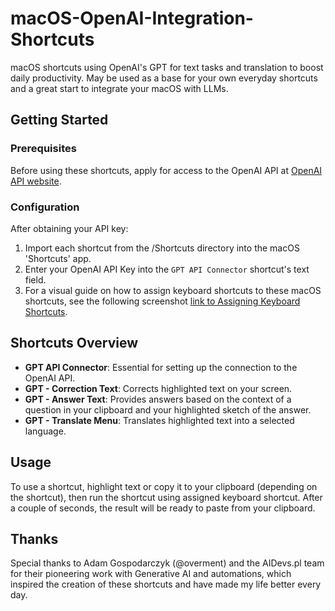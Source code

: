 # macOS-OpenAI-Integration-Shortcuts

macOS shortcuts using OpenAI's GPT for text tasks and translation to boost daily productivity. 
May be used as a base for your own everyday shortcuts and a great start to integrate your macOS with LLMs.

## Getting Started

### Prerequisites

Before using these shortcuts, apply for access to the OpenAI API at [OpenAI API website](https://openai.com/api/).

### Configuration

After obtaining your API key:

1. Import each shortcut from the /Shortcuts directory into the macOS 'Shortcuts' app.
2. Enter your OpenAI API Key into the `GPT API Connector` shortcut's text field.
3. For a visual guide on how to assign keyboard shortcuts to these macOS shortcuts, see the following screenshot [link to Assigning Keyboard Shortcuts](/Screenshots/assigning%20keyboard%20shortcut.png).

## Shortcuts Overview

- **GPT API Connector**: Essential for setting up the connection to the OpenAI API.
- **GPT - Correction Text**: Corrects highlighted text on your screen.
- **GPT - Answer Text**: Provides answers based on the context of a question in your clipboard and your highlighted sketch of the answer.
- **GPT - Translate Menu**: Translates highlighted text into a selected language.

## Usage

To use a shortcut, highlight text or copy it to your clipboard (depending on the shortcut), then run the shortcut using assigned keyboard shortcut. After a couple of seconds, the result will be ready to paste from your clipboard.

## Thanks

Special thanks to Adam Gospodarczyk (@overment) and the AIDevs.pl team for their pioneering work with Generative AI and automations, which inspired the creation of these shortcuts and have made my life better every day.